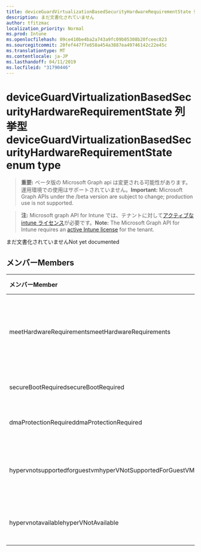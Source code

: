 ```yaml
---
title: deviceGuardVirtualizationBasedSecurityHardwareRequirementState 列挙型
description: まだ文書化されていません
author: tfitzmac
localization_priority: Normal
ms.prod: Intune
ms.openlocfilehash: 09ce410be4ba2a743a9fc09b05308b20fceec823
ms.sourcegitcommit: 20fef447f7e658a454a3887ea49746142c22e45c
ms.translationtype: MT
ms.contentlocale: ja-JP
ms.lasthandoff: 04/11/2019
ms.locfileid: "31790446"
---
```

# <a name="deviceguardvirtualizationbasedsecurityhardwarerequirementstate-enum-type"></a><span data-ttu-id="d9c2f-103">deviceGuardVirtualizationBasedSecurityHardwareRequirementState 列挙型</span><span class="sxs-lookup"><span data-stu-id="d9c2f-103">deviceGuardVirtualizationBasedSecurityHardwareRequirementState enum type</span></span>

> <span data-ttu-id="d9c2f-104">**重要:** ベータ版の Microsoft Graph api は変更される可能性があります。運用環境での使用はサポートされていません。</span><span class="sxs-lookup"><span data-stu-id="d9c2f-104">**Important:** Microsoft Graph APIs under the /beta version are subject to change; production use is not supported.</span></span>

> <span data-ttu-id="d9c2f-105">**注:** Microsoft graph API for Intune では、テナントに対して[アクティブな intune ライセンス](https://go.microsoft.com/fwlink/?linkid=839381)が必要です。</span><span class="sxs-lookup"><span data-stu-id="d9c2f-105">**Note:** The Microsoft Graph API for Intune requires an [active Intune license](https://go.microsoft.com/fwlink/?linkid=839381) for the tenant.</span></span>

<span data-ttu-id="d9c2f-106">まだ文書化されていません</span><span class="sxs-lookup"><span data-stu-id="d9c2f-106">Not yet documented</span></span>

## <a name="members"></a><span data-ttu-id="d9c2f-107">メンバー</span><span class="sxs-lookup"><span data-stu-id="d9c2f-107">Members</span></span>
|<span data-ttu-id="d9c2f-108">メンバー</span><span class="sxs-lookup"><span data-stu-id="d9c2f-108">Member</span></span>|<span data-ttu-id="d9c2f-109">値</span><span class="sxs-lookup"><span data-stu-id="d9c2f-109">Value</span></span>|<span data-ttu-id="d9c2f-110">説明</span><span class="sxs-lookup"><span data-stu-id="d9c2f-110">Description</span></span>|
|:---|:---|:---|
|<span data-ttu-id="d9c2f-111">meetHardwareRequirements</span><span class="sxs-lookup"><span data-stu-id="d9c2f-111">meetHardwareRequirements</span></span>|<span data-ttu-id="d9c2f-112">.0</span><span class="sxs-lookup"><span data-stu-id="d9c2f-112">0</span></span>|<span data-ttu-id="d9c2f-113">システムがハードウェア構成要件を満たしている</span><span class="sxs-lookup"><span data-stu-id="d9c2f-113">System meets hardware configuration requirements</span></span>|
|<span data-ttu-id="d9c2f-114">secureBootRequired</span><span class="sxs-lookup"><span data-stu-id="d9c2f-114">secureBootRequired</span></span>|<span data-ttu-id="d9c2f-115">1-d</span><span class="sxs-lookup"><span data-stu-id="d9c2f-115">1</span></span>|<span data-ttu-id="d9c2f-116">セキュアブートが必要</span><span class="sxs-lookup"><span data-stu-id="d9c2f-116">Secure boot required</span></span>|
|<span data-ttu-id="d9c2f-117">dmaProtectionRequired</span><span class="sxs-lookup"><span data-stu-id="d9c2f-117">dmaProtectionRequired</span></span>|<span data-ttu-id="d9c2f-118">pbm-2</span><span class="sxs-lookup"><span data-stu-id="d9c2f-118">2</span></span>|<span data-ttu-id="d9c2f-119">DMA 保護が必要</span><span class="sxs-lookup"><span data-stu-id="d9c2f-119">DMA protection required</span></span>|
|<span data-ttu-id="d9c2f-120">hypervnotsupportedforguestvm</span><span class="sxs-lookup"><span data-stu-id="d9c2f-120">hyperVNotSupportedForGuestVM</span></span>|<span data-ttu-id="d9c2f-121">2/4</span><span class="sxs-lookup"><span data-stu-id="d9c2f-121">4</span></span>|<span data-ttu-id="d9c2f-122">HyperV はゲスト VM でサポートされていません</span><span class="sxs-lookup"><span data-stu-id="d9c2f-122">HyperV not supported for Guest VM</span></span>|
|<span data-ttu-id="d9c2f-123">hypervnotavailable</span><span class="sxs-lookup"><span data-stu-id="d9c2f-123">hyperVNotAvailable</span></span>|<span data-ttu-id="d9c2f-124">~</span><span class="sxs-lookup"><span data-stu-id="d9c2f-124">8</span></span>|<span data-ttu-id="d9c2f-125">HyperV 機能は使用できません</span><span class="sxs-lookup"><span data-stu-id="d9c2f-125">HyperV feature is not available</span></span>|





